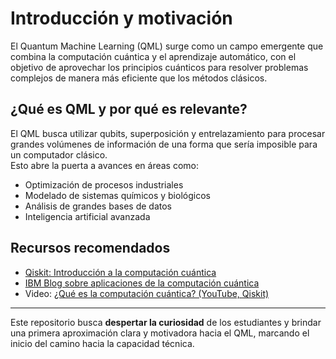 # Introducción y motivación

El Quantum Machine Learning (QML) surge como un campo emergente que combina la computación cuántica y el aprendizaje automático, con el objetivo de aprovechar los principios cuánticos para resolver problemas complejos de manera más eficiente que los métodos clásicos.

## ¿Qué es QML y por qué es relevante?
El QML busca utilizar qubits, superposición y entrelazamiento para procesar grandes volúmenes de información de una forma que sería imposible para un computador clásico.  
Esto abre la puerta a avances en áreas como:
- Optimización de procesos industriales
- Modelado de sistemas químicos y biológicos
- Análisis de grandes bases de datos
- Inteligencia artificial avanzada

## Recursos recomendados
- [Qiskit: Introducción a la computación cuántica](https://qiskit.org/)  
- [IBM Blog sobre aplicaciones de la computación cuántica](https://research.ibm.com/blog)  
- Video: [¿Qué es la computación cuántica? (YouTube, Qiskit)](https://www.youtube.com/watch?v=JhHMJCUmq28)

---

Este repositorio busca **despertar la curiosidad** de los estudiantes y brindar una primera aproximación clara y motivadora hacia el QML, marcando el inicio del camino hacia la capacidad técnica.

